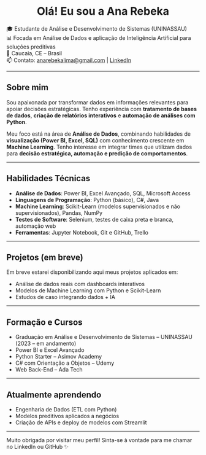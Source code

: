 <h1 align="center"> Olá! Eu sou a Ana Rebeka</h1>

🎓 Estudante de Análise e Desenvolvimento de Sistemas (UNINASSAU)  
📊 Focada em Análise de Dados e aplicação de Inteligência Artificial para soluções preditivas  
📍 Caucaia, CE – Brasil  
📫 Contato: anarebekalima@gmail.com | [LinkedIn](https://www.linkedin.com/in/anarebeka)

---

## Sobre mim

Sou apaixonada por transformar dados em informações relevantes para apoiar decisões estratégicas. Tenho experiência com **tratamento de bases de dados**, **criação de relatórios interativos** e **automação de análises com Python**.

Meu foco está na área de **Análise de Dados**, combinando habilidades de **visualização (Power BI, Excel, SQL)** com conhecimento crescente em **Machine Learning**. Tenho interesse em integrar times que utilizam dados para **decisão estratégica, automação e predição de comportamentos**.

---

## Habilidades Técnicas

- **Análise de Dados**: Power BI, Excel Avançado, SQL, Microsoft Access  
- **Linguagens de Programação**: Python (básico), C#, Java  
- **Machine Learning**: Scikit-Learn (modelos supervisionados e não supervisionados), Pandas, NumPy  
- **Testes de Software**: Selenium, testes de caixa preta e branca, automação web  
- **Ferramentas**: Jupyter Notebook, Git e GitHub, Trello  

---

## Projetos (em breve)

Em breve estarei disponibilizando aqui meus projetos aplicados em:
- Análise de dados reais com dashboards interativos
- Modelos de Machine Learning com Python e Scikit-Learn
- Estudos de caso integrando dados + IA

---

## Formação e Cursos

- Graduação em Análise e Desenvolvimento de Sistemas – UNINASSAU (2023 – em andamento)  
- Power BI e Excel Avançado  
- Python Starter – Asimov Academy  
- C# com Orientação a Objetos – Udemy  
- Web Back-End – Ada Tech

---

## Atualmente aprendendo

- Engenharia de Dados (ETL com Python)  
- Modelos preditivos aplicados a negócios  
- Criação de APIs e deploy de modelos com Streamlit

---

Muito obrigada por visitar meu perfil! Sinta-se à vontade para me chamar no LinkedIn ou GitHub ✨
